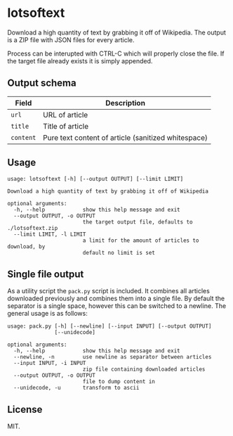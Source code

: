 # lotsoftext

Download a high quantity of text by grabbing it off of Wikipedia.
The output is a ZIP file with JSON files for every article.

Process can be interupted with CTRL-C which will properly close the file.
If the target file already exists it is simply appended.

## Output schema

| Field      | Description                                         |
| ---------- | --------------------------------------------------- |
| `url`      | URL of article                                      |
| `title`    | Title of article                                    |
| `content`  | Pure text content of article (sanitized whitespace) |

## Usage

```
usage: lotsoftext [-h] [--output OUTPUT] [--limit LIMIT]

Download a high quantity of text by grabbing it off of Wikipedia

optional arguments:
  -h, --help            show this help message and exit
  --output OUTPUT, -o OUTPUT
                        the target output file, defaults to ./lotsoftext.zip
  --limit LIMIT, -l LIMIT
                        a limit for the amount of articles to download, by
                        default no limit is set
```

## Single file output

As a utility script the `pack.py` script is included. It combines all articles downloaded previously and combines them into a single file. By default the separator is a single space, however this can be switched to a newline. The general usage is as follows:

```
usage: pack.py [-h] [--newline] [--input INPUT] [--output OUTPUT]
               [--unidecode]

optional arguments:
  -h, --help            show this help message and exit
  --newline, -n         use newline as separator between articles
  --input INPUT, -i INPUT
                        zip file containing downloaded articles
  --output OUTPUT, -o OUTPUT
                        file to dump content in
  --unidecode, -u       transform to ascii
```



## License

MIT.
